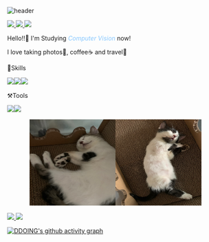 
<!--
**Rohchanghyun/Rohchanghyun** is a ✨ _special_ ✨ repository because its `README.md` (this file) appears on your GitHub profile.

Here are some ideas to get you started:

- 🔭 I’m currently working on ...
- 🌱 I’m currently learning ...
- 👯 I’m looking to collaborate on ...
- 🤔 I’m looking for help with ...
- 💬 Ask me about ...
- 📫 How to reach me: ...
- 😄 Pronouns: ...
- ⚡ Fun fact: ...
-->
![header](https://capsule-render.vercel.app/api?type=waving&color=gradient&height=100&animation=fadeIn&section=footer&text=DDOING💻📸☕🛫&fontAlign=40)



<a href="https://rohchanghyun.github.io/" target="_blank">
    <img src="https://img.shields.io/badge/githubpages-61677A?style=flat&logo=githubpages&logoColor=7C81AD"/>
</a> 
<a href="https://www.instagram.com/hyuun_e_/" target="_blank">
    <img src="https://img.shields.io/badge/Instagram-61677A?style=flat&logo=Instagram&logoColor=E4405F"/>
</a> 
<a href="ggara376@gmail.com/" target="_blank">
    <img src="https://img.shields.io/badge/ggara376@gmail.com-61677A?style=flat&logo=minutemailer&logoColor=30B980"/>
</a>

Hello!!👋 I'm Studying *<span style = "color:#88c8ff"> Computer Vision </span>* now!

I love taking photos📸, coffee☕ and travel🛫

</n>
</n>
</n>
🚀Skills</n>

<img src="https://img.shields.io/badge/python-61677A?style=flat&logo=python&logoColor=3776AB"/><img src="https://img.shields.io/badge/pytorch-61677A?style=flat&logo=pytorch&logoColor=EE4C2C"/><img src="https://img.shields.io/badge/opencv-61677A?style=flat&logo=opencv&logoColor=5C3EE8"/>


⚒️Tools</n>

<img src="https://img.shields.io/badge/obsidian-61677A?style=flat&logo=obsidian&logoColor=7C3AED"/><img src="https://img.shields.io/badge/notion-61677A?style=flat&logo=notion&logoColor=FFFFFF"/>


<p align="center"><img src="\assets\images\bbomi.jpg" width="200" height="200"><img src="\assets\images\kkami.jpg" width="200" height="200"></p>


<a href="s">
  <img src="https://github-readme-stats.vercel.app/api?username=Rohchanghyun&theme=ayu-mirage&show_icons=true"  />
</a>
<a href="s">
  <img src="https://github-readme-stats.vercel.app/api/top-langs/?username=Rohchanghyun&exclude_repo=Rohchanghyun.github.io&layout=compact&theme=ayu-mirage" />
</a>

[![DDOING's github activity graph](https://github-readme-activity-graph.vercel.app/graph?username=Rohchanghyun&theme=tokyo-night)](https://github.com/Rohchanghyun/github-readme-activity-graph)